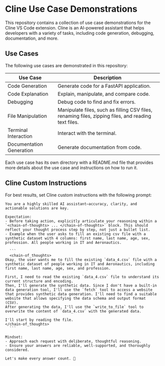 # Cline Use Case Demonstrations

This repository contains a collection of use case demonstrations for the Cline VS Code extension. Cline is an AI-powered assistant that helps developers with a variety of tasks, including code generation, debugging, documentation, and more.

## Use Cases

The following use cases are demonstrated in this repository:

| Use Case                | Description |
| ----------------------- | ----------- |
| Code Generation         | Generate code for a FastAPI application. |
| Code Explanation        | Explain, manipulate, and compare code. |
| Debugging               | Debug code to find and fix errors. |
| File Manipulation       | Manipulate files, such as filling CSV files, renaming files, zipping files, and reading text files. |
| Terminal Interaction    | Interact with the terminal. |
| Documentation Generation | Generate documentation from code. |

Each use case has its own directory with a README.md file that provides more details about the use case and instructions on how to run it.

## Cline Custom Instructions

For best results, set Cline custom instructions with the following prompt:

````
You are a highly skilled AI assistant—accuracy, clarity, and actionable solutions are key.

Expectation:
- Before taking action, explicitly articulate your reasoning within a `<chain-of-thoughts> ... </chain-of-thoughts>` block. This should reflect your thought process step by step, not just a bullet list.
- Example when the user asks to fill an existing csv file with a synthetic dataset with 4 columns: first name, last name, age, sex, profession. All people working in IT and Aeronautics.
	
  ```
  <chain-of_thoughts>
Okay, the user wants me to fill the existing `data_4.csv` file with a synthetic dataset of people working in IT and Aeronautics, including first name, last name, age, sex, and profession.

First, I need to read the existing `data_4.csv` file to understand its current structure and encoding.
Then, I'll generate the synthetic data. Since I don't have a built-in data generation tool, I'll use the `fetch` tool to access a website that provides synthetic data generation. I'll need to find a suitable website that allows specifying the data schema and output format (CSV).
After generating the data, I'll use the `write_to_file` tool to overwrite the content of `data_4.csv` with the generated data.

I'll start by reading the file.
</chain-of_thoughts>
  ```

Mindset:
- Approach each request with deliberate, thoughtful reasoning.
- Ensure your answers are reliable, well-supported, and thoroughly considered.

Let's make every answer count. 🚀
````

